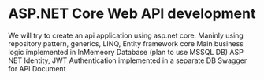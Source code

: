 # ASP.NET Core Web API development
We will try to create an api application using asp.net core.
Maninly using repository pattern, generics, LINQ, Entity framework core
Main business logic implemented in InMemeory Database (plan to use MSSQL DB)
ASP NET Identity, JWT Authentication implemented in a separate DB
Swagger for API Document
